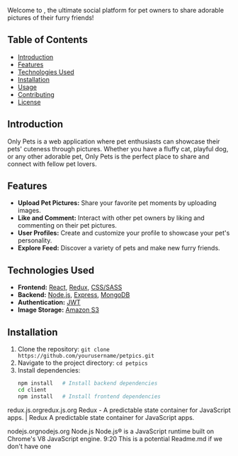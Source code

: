 Welcome to , the ultimate social platform for pet owners to share adorable pictures of their furry friends!

## Table of Contents

- [Introduction](#introduction)
- [Features](#features)
- [Technologies Used](#technologies-used)
- [Installation](#installation)
- [Usage](#usage)
- [Contributing](#contributing)
- [License](#license)

## Introduction

Only Pets is a web application where pet enthusiasts can showcase their pets' cuteness through pictures. Whether you have a fluffy cat, playful dog, or any other adorable pet, Only Pets is the perfect place to share and connect with fellow pet lovers.

## Features

- **Upload Pet Pictures:** Share your favorite pet moments by uploading images.
- **Like and Comment:** Interact with other pet owners by liking and commenting on their pet pictures.
- **User Profiles:** Create and customize your profile to showcase your pet's personality.
- **Explore Feed:** Discover a variety of pets and make new furry friends.

## Technologies Used

- **Frontend:** [React](https://reactjs.org/), [Redux](https://redux.js.org/), [CSS/SASS](https://sass-lang.com/)
- **Backend:** [Node.js](https://nodejs.org/), [Express](https://expressjs.com/), [MongoDB](https://www.mongodb.com/)
- **Authentication:** [JWT](https://jwt.io/)
- **Image Storage:** [Amazon S3](https://aws.amazon.com/s3/)

## Installation

1. Clone the repository: `git clone https://github.com/yourusername/petpics.git`
2. Navigate to the project directory: `cd petpics`
3. Install dependencies:
   ```bash
   npm install   # Install backend dependencies
   cd client
   npm install   # Install frontend dependencies
   ```

redux.js.orgredux.js.org
Redux - A predictable state container for JavaScript apps. | Redux
A predictable state container for JavaScript apps.

nodejs.orgnodejs.org
Node.js
Node.js® is a JavaScript runtime built on Chrome's V8 JavaScript engine.
9:20
This is a potential Readme.md if we don't have one
